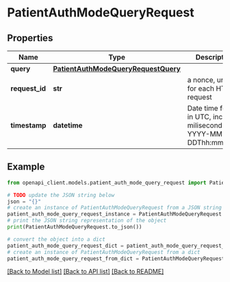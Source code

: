 # PatientAuthModeQueryRequest


## Properties

Name | Type | Description | Notes
------------ | ------------- | ------------- | -------------
**query** | [**PatientAuthModeQueryRequestQuery**](PatientAuthModeQueryRequestQuery.md) |  | 
**request_id** | **str** | a nonce, unique for each HTTP request | 
**timestamp** | **datetime** | Date time format in UTC, includes miliseconds YYYY-MM-DDThh:mm:ss.vZ | 

## Example

```python
from openapi_client.models.patient_auth_mode_query_request import PatientAuthModeQueryRequest

# TODO update the JSON string below
json = "{}"
# create an instance of PatientAuthModeQueryRequest from a JSON string
patient_auth_mode_query_request_instance = PatientAuthModeQueryRequest.from_json(json)
# print the JSON string representation of the object
print(PatientAuthModeQueryRequest.to_json())

# convert the object into a dict
patient_auth_mode_query_request_dict = patient_auth_mode_query_request_instance.to_dict()
# create an instance of PatientAuthModeQueryRequest from a dict
patient_auth_mode_query_request_from_dict = PatientAuthModeQueryRequest.from_dict(patient_auth_mode_query_request_dict)
```
[[Back to Model list]](../README.md#documentation-for-models) [[Back to API list]](../README.md#documentation-for-api-endpoints) [[Back to README]](../README.md)


